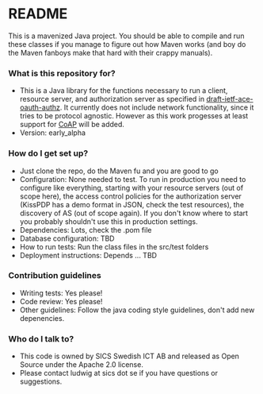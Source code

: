 # README #

This is a mavenized Java project. You should be able to compile and run these
classes if you manage to figure out how Maven works (and boy do the Maven
fanboys make that hard with their crappy manuals).

### What is this repository for? ###

* This is a Java library for the functions necessary to run a client, resource
  server, and authorization server as specified in [draft-ietf-ace-oauth-authz](https://tools.ietf.org/html/draft-ietf-ace-oauth-authz-02). 
  It currently does not include network functionality, since it tries to be
  protocol agnostic. However as this work progesses at least support for [CoAP](https://tools.ietf.org/html/rfc7252) will be added.
* Version: early_alpha


### How do I get set up? ###

* Just clone the repo, do the Maven fu and you are good to go
* Configuration: None needed to test. To run in production you need to
  configure like everything, starting with your resource servers (out of scope
  here), the access control policies for the authorization server (KissPDP has
  a demo format in JSON, check the test resources), the discovery of AS (out of
  scope again). If you don't know where to start you probably shouldn't use
  this in production settings.
* Dependencies: Lots, check the .pom file
* Database configuration:  TBD
* How to run tests: Run the class files in the src/test folders
* Deployment instructions: Depends ... TBD

### Contribution guidelines ###

* Writing tests: Yes please!
* Code review: Yes please!
* Other guidelines: Follow the java coding style guidelines, don't add new depenencies.

### Who do I talk to? ###

* This code is owned by SICS Swedish ICT AB and released as Open Source under the Apache 2.0 license.
* Please contact ludwig at sics dot se if you have questions or suggestions.